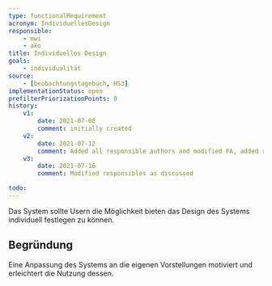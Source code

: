 ```yaml
---
type: functionalRequirement
acronym: IndividuellesDesign
responsible:
    - mwi
    - ako
title: Individuelles Design
goals:
    - individualität
source:
    - [beobachtungstagebuch, HS3]
implementationStatus: open
prefilterPriorizationPoints: 0
history:
    v1:
        date: 2021-07-08
        comment: initially created
    v2:
        date: 2021-07-12
        comment: Added all responsible authors and modified FA, added reason regarding todo
    v3:
        date: 2021-07-16
        comment: Modified responsibles as discussed

todo:
---
```


Das System sollte Usern die Möglichkeit bieten das Design des Systems individuell festlegen zu können.

## Begründung
Eine Anpassung des Systems an die eigenen Vorstellungen motiviert und erleichtert die Nutzung dessen.
